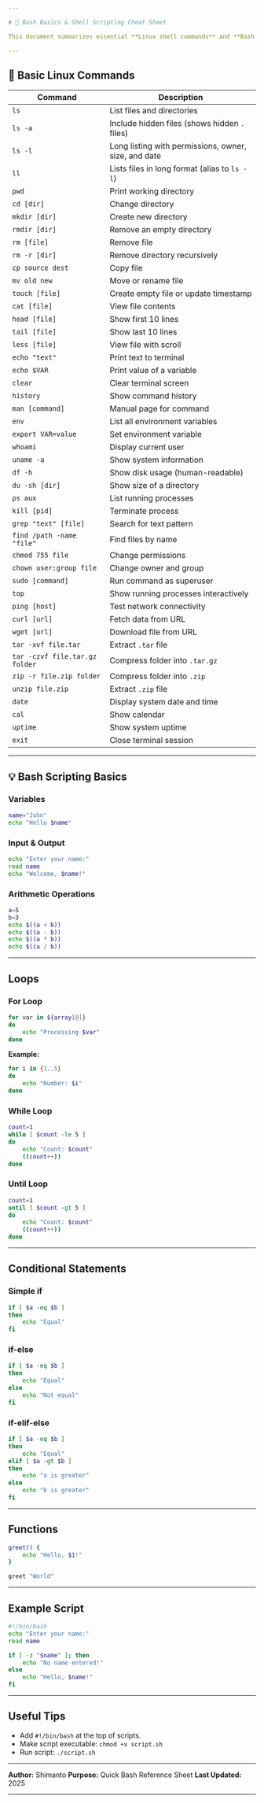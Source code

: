```yaml
---

# 🐚 Bash Basics & Shell Scripting Cheat Sheet

This document summarizes essential **Linux shell commands** and **Bash scripting syntax** for beginners and intermediate users.

---
```


## 🔧 Basic Linux Commands

| Command                        | Description                                          |
| ------------------------------ | ---------------------------------------------------- |
| `ls`                           | List files and directories                           |
| `ls -a`                        | Include hidden files (shows hidden `.` files)        |
| `ls -l`                        | Long listing with permissions, owner, size, and date |
| `ll`                           | Lists files in long format (alias to `ls -l`)        |
| `pwd`                          | Print working directory                              |
| `cd [dir]`                     | Change directory                                     |
| `mkdir [dir]`                  | Create new directory                                 |
| `rmdir [dir]`                  | Remove an empty directory                            |
| `rm [file]`                    | Remove file                                          |
| `rm -r [dir]`                  | Remove directory recursively                         |
| `cp source dest`               | Copy file                                            |
| `mv old new`                   | Move or rename file                                  |
| `touch [file]`                 | Create empty file or update timestamp                |
| `cat [file]`                   | View file contents                                   |
| `head [file]`                  | Show first 10 lines                                  |
| `tail [file]`                  | Show last 10 lines                                   |
| `less [file]`                  | View file with scroll                                |
| `echo "text"`                  | Print text to terminal                               |
| `echo $VAR`                    | Print value of a variable                            |
| `clear`                        | Clear terminal screen                                |
| `history`                      | Show command history                                 |
| `man [command]`                | Manual page for command                              |
| `env`                          | List all environment variables                       |
| `export VAR=value`             | Set environment variable                             |
| `whoami`                       | Display current user                                 |
| `uname -a`                     | Show system information                              |
| `df -h`                        | Show disk usage (human-readable)                     |
| `du -sh [dir]`                 | Show size of a directory                             |
| `ps aux`                       | List running processes                               |
| `kill [pid]`                   | Terminate process                                    |
| `grep "text" [file]`           | Search for text pattern                              |
| `find /path -name "file"`      | Find files by name                                   |
| `chmod 755 file`               | Change permissions                                   |
| `chown user:group file`        | Change owner and group                               |
| `sudo [command]`               | Run command as superuser                             |
| `top`                          | Show running processes interactively                 |
| `ping [host]`                  | Test network connectivity                            |
| `curl [url]`                   | Fetch data from URL                                  |
| `wget [url]`                   | Download file from URL                               |
| `tar -xvf file.tar`            | Extract `.tar` file                                  |
| `tar -czvf file.tar.gz folder` | Compress folder into `.tar.gz`                       |
| `zip -r file.zip folder`       | Compress folder into `.zip`                          |
| `unzip file.zip`               | Extract `.zip` file                                  |
| `date`                         | Display system date and time                         |
| `cal`                          | Show calendar                                        |
| `uptime`                       | Show system uptime                                   |
| `exit`                         | Close terminal session                               |

---

## 💡 Bash Scripting Basics

### Variables

```bash
name="John"
echo "Hello $name"
```

### Input & Output

```bash
echo "Enter your name:"
read name
echo "Welcome, $name!"
```

### Arithmetic Operations

```bash
a=5
b=3
echo $((a + b))
echo $((a - b))
echo $((a * b))
echo $((a / b))
```

---

## Loops

### For Loop

```bash
for var in ${array[@]}
do
    echo "Processing $var"
done
```

**Example:**

```bash
for i in {1..5}
do
    echo "Number: $i"
done
```

### While Loop

```bash
count=1
while [ $count -le 5 ]
do
    echo "Count: $count"
    ((count++))
done
```

### Until Loop

```bash
count=1
until [ $count -gt 5 ]
do
    echo "Count: $count"
    ((count++))
done
```

---

## Conditional Statements

### Simple if

```bash
if [ $a -eq $b ]
then
    echo "Equal"
fi
```

### if-else

```bash
if [ $a -eq $b ]
then
    echo "Equal"
else
    echo "Not equal"
fi
```

### if-elif-else

```bash
if [ $a -eq $b ]
then
    echo "Equal"
elif [ $a -gt $b ]
then
    echo "a is greater"
else
    echo "b is greater"
fi
```

---

## Functions

```bash
greet() {
    echo "Hello, $1!"
}

greet "World"
```

---

## Example Script

```bash
#!/bin/bash
echo "Enter your name:"
read name

if [ -z "$name" ]; then
    echo "No name entered!"
else
    echo "Hello, $name!"
fi
```

---

## Useful Tips

* Add `#!/bin/bash` at the top of scripts.
* Make script executable: `chmod +x script.sh`
* Run script: `./script.sh`

---

**Author:** Shimanto
**Purpose:** Quick Bash Reference Sheet
**Last Updated:** 2025

---

